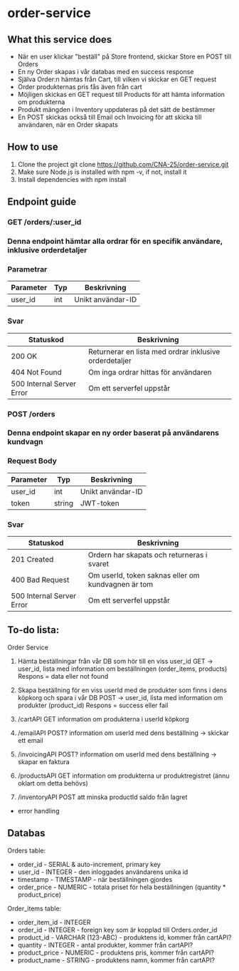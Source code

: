 # order-service

## What this service does
- När en user klickar "beställ" på Store frontend, skickar Store en POST till Orders
- En ny Order skapas i vår databas med en success response
- Själva Order:n hämtas från Cart, till vilken vi skickar en GET request
- Order produkternas pris fås även från cart
- Möjligen skickas en GET request till Products för att hämta information om produkterna
- Produkt mängden i Inventory uppdateras på det sätt de bestämmer
- En POST skickas också till Email och Invoicing för att skicka till användaren, när en Order skapats

## How to use
1. Clone the project git clone https://github.com/CNA-25/order-service.git
2. Make sure Node.js is installed with npm -v, if not, install it
3. Install dependencies with npm install

## Endpoint guide
### GET /orders/:user_id

### Denna endpoint hämtar alla ordrar för en specifik användare, inklusive orderdetaljer

### Parametrar
| Parameter | Typ | Beskrivning       | 
| --------- | --- | ----------------- |
| user_id   | int | Unikt användar-ID |

### Svar
| Statuskod                 | Beskrivning                                            | 
| ------------------------- | ------------------------------------------------------ |
| 200 OK                    | Returnerar en lista med ordrar inklusive orderdetaljer |
| 404 Not Found             | Om inga ordrar hittas för användaren                   |
| 500 Internal Server Error | Om ett serverfel uppstår                               |


### POST /orders

### Denna endpoint skapar en ny order baserat på användarens kundvagn

### Request Body
| Parameter | Typ    | Beskrivning       | 
| --------- | ------ | ----------------- |
| user_id    | int    | Unikt användar-ID |
| token     | string | JWT-token         |

### Svar
| Statuskod                 | Beskrivning                                        | 
| ------------------------- | -------------------------------------------------- |
| 201 Created               | Ordern har skapats och returneras i svaret         |
| 400 Bad Request           | Om userId, token saknas eller om kundvagnen är tom |
| 500 Internal Server Error | Om ett serverfel uppstår                           |

## To-do lista:
Order Service

1.	Hämta beställningar från vår DB som hör till en viss user_id
GET -> user_id, lista med information om beställningen (order_items, products)
Respons = data eller not found

2.	Skapa beställning för en viss userId med de produkter som finns i dens köpkorg och spara i vår DB
POST -> user_id, lista med information om produkter (product_id)
Respons = success eller fail

3.	/cartAPI
GET information om produkterna i userId köpkorg

4.	/emailAPI
POST? information om userId med dens beställning -> skickar ett email

5.	/invoicingAPI
POST? information om userId med dens beställning -> skapar en faktura

6.	/productsAPI
GET information om produkterna ur produktregistret (ännu oklart om detta behövs)

7.	/inventoryAPI
POST att minska productId saldo från lagret

+ error handling

## Databas

Orders table:
- order_id - SERIAL & auto-increment, primary key
- user_id - INTEGER - den inloggades användarens unika id
- timestamp - TIMESTAMP - när beställningen gjordes
- order_price - NUMERIC - totala priset för hela beställningen (quantity * product_price)

Order_items table:
- order_item_id - INTEGER
- order_id - INTEGER - foreign key som är kopplad till Orders.order_id
- product_id - VARCHAR (123-ABC) - produktens id, kommer från cartAPI?
- quantity - INTEGER - antal produkter, kommer från cartAPI?
- product_price - NUMERIC - produktens pris, kommer från cartAPI?
- product_name - STRING - produktens namn, kommer från cartAPI?
